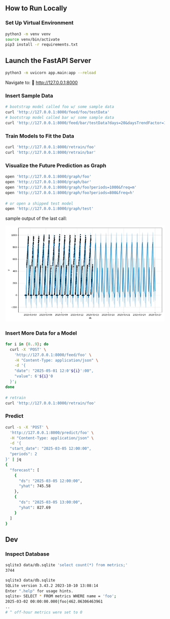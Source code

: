 ##  How to Run Locally

###  Set Up Virtual Environment

```bash
python3 -m venv venv
source venv/bin/activate
pip3 install -r requirements.txt
```

## Launch the FastAPI Server

```bash
python3 -m uvicorn app.main:app --reload
```

Navigate to:
📍 http://127.0.0.1:8000


### Insert Sample Data
```bash
# bootstrap model called foo w/ some sample data
curl 'http://127.0.0.1:8000/feed/foo/testData'
# bootstrap model called bar w/ some sample data
curl 'http://127.0.0.1:8000/feed/bar/testData?days=20&daysTrendFactor=1.2&offHoursFactor=.3&jitter=.1'
```

### Train Models to Fit the Data
```bash
curl 'http://127.0.0.1:8000/retrain/foo'
curl 'http://127.0.0.1:8000/retrain/bar'
```

### Visualize the Future Prediction as Graph
```bash
open 'http://127.0.0.1:8000/graph/foo'
open 'http://127.0.0.1:8000/graph/bar'
open 'http://127.0.0.1:8000/graph/foo?periods=1000&freq=m'
open 'http://127.0.0.1:8000/graph/foo?periods=800&freq=h'

# or open a shipped test model
open 'http://127.0.0.1:8000/graph/test'
```

sample output of the last call:
<!-- curl http://127.0.0.1:8000/graph/test -o ./test-graph.png -->
![test-graph](./test-graph.png "Future predictions")

### Insert More Data for a Model
```bash
for i in {0..9}; do
  curl -X 'POST' \
    'http://127.0.0.1:8000/feed/foo' \
    -H "Content-Type: application/json" \
    -d '{
    "date": "2025-05-01 12:0'${i}':00",
    "value": 6'${i}'0
  }';
done

# retrain
curl 'http://127.0.0.1:8000/retrain/foo'
```

### Predict
```bash
curl -s -X 'POST' \
  'http://127.0.0.1:8000/predict/foo' \
  -H "Content-Type: application/json" \
  -d '{
  "start_date": "2025-03-05 12:00:00",
  "periods": 2
}' | jq
{
  "forecast": [
    {
      "ds": "2025-03-05 12:00:00",
      "yhat": 745.58
    },
    {
      "ds": "2025-03-05 13:00:00",
      "yhat": 827.69
    }
  ]
}
```

## Dev

### Inspect Database

```bash
sqlite3 data/db.sqlite 'select count(*) from metrics;'
3744
```

```bash
sqlite3 data/db.sqlite
SQLite version 3.43.2 2023-10-10 13:08:14
Enter ".help" for usage hints.
sqlite> SELECT * FROM metrics WHERE name = 'foo';
2025-03-02 00:00:00.000|foo|462.06306463961
..
# ^ off-hour metrics were set to 0
```

